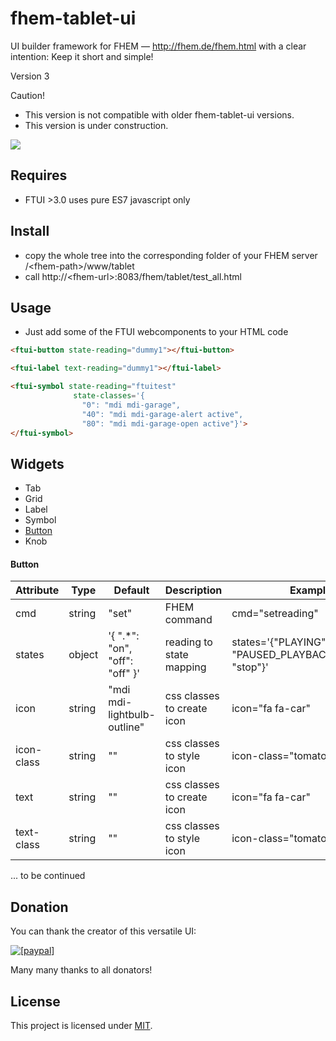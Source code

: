fhem-tablet-ui
========

UI builder framework for FHEM — http://fhem.de/fhem.html
with a clear intention: Keep it short and simple!

Version 3 

Caution! 
 * This version is not compatible with older fhem-tablet-ui versions.
 * This version is under construction.


![](http://knowthelist.github.io/fhem-tablet-ui/ftui3.png)

Requires
-------
* FTUI >3.0 uses pure ES7 javascript only

Install
-------
 * copy the whole tree into the corresponding folder of your FHEM server /\<fhem-path\>/www/tablet
 * call http://\<fhem-url\>:8083/fhem/tablet/test_all.html
 
Usage
------
* Just add some of the FTUI webcomponents to your HTML code

```html
<ftui-button state-reading="dummy1"></ftui-button>
```

```html
<ftui-label text-reading="dummy1"></ftui-label>
```

```html
<ftui-symbol state-reading="ftuitest" 
              state-classes='{ 
                "0": "mdi mdi-garage",
                "40": "mdi mdi-garage-alert active",
                "80": "mdi mdi-garage-open active"}'>
</ftui-symbol>
```

Widgets
------

- Tab
- Grid
- Label
- Symbol
- [Button](#button)
- Knob


#### Button

| Attribute     | Type | Default | Description | Example |
| ------------- |------|------------|---------|---------|
| cmd | string | "set" | FHEM command| cmd="setreading"|
| states | object | '{ ".*": "on", "off": "off" }' | reading to state mapping | states='{"PLAYING": "play", "PAUSED_PLAYBACK\|STOPPED": "stop"}' |
| icon | string | "mdi mdi-lightbulb-outline" | css classes to create icon | icon="fa fa-car"|
| icon-class | string | "" | css classes to style icon | icon-class="tomato"|
| text | string | "" | css classes to create icon | icon="fa fa-car"|
| text-class | string | "" | css classes to style icon | icon-class="tomato"|

  ... to be continued

Donation
--------
You can thank the creator of this versatile UI:

<a href="https://www.paypal.com/cgi-bin/webscr?cmd=_s-xclick&hosted_button_id=PD4C2XM2VTD9A"><img src="https://www.paypalobjects.com/de_DE/DE/i/btn/btn_donateCC_LG.gif" alt="[paypal]" /></a>

Many many thanks to all donators!

License
-------
This project is licensed under [MIT](http://www.opensource.org/licenses/mit-license.php).
  
